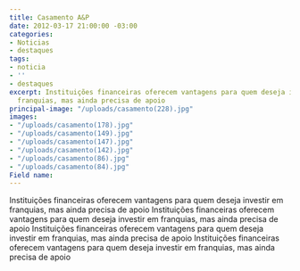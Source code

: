 ```yaml
---
title: Casamento A&P
date: 2012-03-17 21:00:00 -03:00
categories:
- Noticias
- destaques
tags:
- noticia
- ''
- destaques
excerpt: Instituições financeiras oferecem vantagens para quem deseja investir em
  franquias, mas ainda precisa de apoio
principal-image: "/uploads/casamento(228).jpg"
images:
- "/uploads/casamento(178).jpg"
- "/uploads/casamento(149).jpg"
- "/uploads/casamento(147).jpg"
- "/uploads/casamento(142).jpg"
- "/uploads/casamento(86).jpg"
- "/uploads/casamento(84).jpg"
Field name: 
---
```


Instituições financeiras oferecem vantagens para quem deseja investir em franquias, mas ainda precisa de apoio Instituições financeiras oferecem vantagens para quem deseja investir em franquias, mas ainda precisa de apoio Instituições financeiras oferecem vantagens para quem deseja investir em franquias, mas ainda precisa de apoio Instituições financeiras oferecem vantagens para quem deseja investir em franquias, mas ainda precisa de apoio